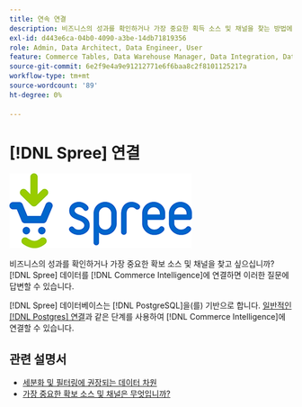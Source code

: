 ```yaml
---
title: 연속 연결
description: 비즈니스의 성과를 확인하거나 가장 중요한 획득 소스 및 채널을 찾는 방법에 대해 알아봅니다.
exl-id: d443e6ca-04b0-4090-a3be-14db71819356
role: Admin, Data Architect, Data Engineer, User
feature: Commerce Tables, Data Warehouse Manager, Data Integration, Data Import/Export
source-git-commit: 6e2f9e4a9e91212771e6f6baa8c2f8101125217a
workflow-type: tm+mt
source-wordcount: '89'
ht-degree: 0%

---
```


# [!DNL Spree] 연결

![](../../../assets/spree-commerce-logo.png)

비즈니스의 성과를 확인하거나 가장 중요한 확보 소스 및 채널을 찾고 싶으십니까? [!DNL Spree] 데이터를 [!DNL Commerce Intelligence]에 연결하면 이러한 질문에 답변할 수 있습니다.

[!DNL Spree] 데이터베이스는 [!DNL PostgreSQL]을(를) 기반으로 합니다. [일반적인 [!DNL Postgres] 연결](../integrations/postgresql.md)과 같은 단계를 사용하여 [!DNL Commerce Intelligence]에 연결할 수 있습니다.

## 관련 설명서

* [세분화 및 필터링에 권장되는 데이터 차원](../../../best-practices/segment-filter.md)
* [가장 중요한 확보 소스 및 채널은 무엇입니까?](../../analysis/most-value-source-channel.md)
